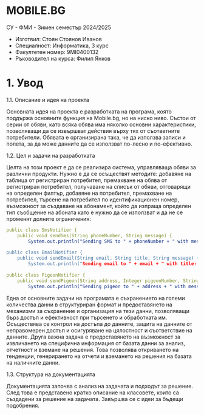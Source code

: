# MOBILE.BG

СУ - ФМИ - Зимен семестър 2024/2025
- Изготвил: Стоян Стоянов Иванов
- Специалност: Информатика, 3 курс
- Факултетен номер: 9MI0400132
- Ръководител на курса: Филип Янков

# 1.	Увод

1.1. Описание и идея на проекта

Основната идея на проекта е разработката на програма, която поддържа основните функция на Mobile.bg, но на ниско ниво. Състои от серии от обяви, като всяка обява има няколко основни характеристики, позволяващи да се извършват действия върху тях от съответните потребители. Обявата е организирана така, че да използва записи и полета, за да може данните да се използват по-лесно и по-ефективно.  

1.2. Цел и задачи на разработката 

Целта на този проект е да се реализира система, управляваща обяви за различни продукти. Нужно е да се осъществят методите: добавяне на таблица от регистриран потребител, премахване на обява от регистриран потребител, получаване на списък от обяви, отговарящи на определен филтър, добавяне на потребител, премахване на потребител, търсене на потребител по идентификационен номер, възможност за създаване на абонамент, който да изпраща определен тип съобщение на абоната като е нужно да се използват и да не се променят долните ограничения:

```yaml
public class SmsNotifier {
    public void sendSms(String phoneNumber, String message) {
        System.out.println("Sending SMS to " + phoneNumber + " with message: " + message); }}
 
public class EmailNotifier {
    public void sendEmail(String email, String title, String message) {
        System.out.println("Sending email to " + email + " with title: " + title + " and message: " + message);}}
 
public class PigeonNotifier {
    public void sendPigeon(String address, Integer pigeonNumber, String message) {
        System.out.println("Sending pigeon to " + address + " with message: " + message);}}
```
 
Една от основните задачи на програмата е съхранението на големи количества данни в структуриран формат и  предоставянето на механизми за съхранение и организация на тези данни, позволяващи бърз достъп и ефективност при търсенето и обработката им. Осъществява се контрол на достъпа до данните, защита на данните от неправомерен достъп и осигуряване на цялостност и съответствие на данните. Друга важна задача е предоставянето на възможност за извличането на специфична информация от базата данни за анализ, отчетност и вземане на решения. Това позволява откриването на тенденции, генерирането на отчети и вземането на решения на базата на наличните данни.

1.3. Структура на документацията

Документацията започва с анализ на задачата и подходът за решение. След това е представено кратко описание на класовете, които са създадени за решение на задачата. Завършва се с идеи за бъдещи подобрения. 

